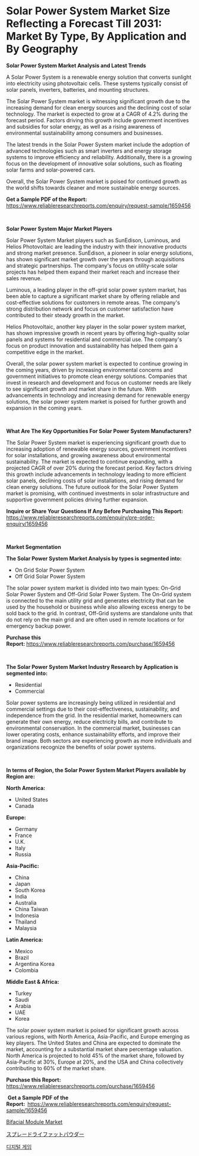<p><h1>Solar Power System Market Size Reflecting a Forecast Till 2031: Market By Type, By Application and By Geography</h1></p><p><strong>Solar Power System Market Analysis and Latest Trends</strong></p>
<p><p>A Solar Power System is a renewable energy solution that converts sunlight into electricity using photovoltaic cells. These systems typically consist of solar panels, inverters, batteries, and mounting structures.</p><p>The Solar Power System market is witnessing significant growth due to the increasing demand for clean energy sources and the declining cost of solar technology. The market is expected to grow at a CAGR of 4.2% during the forecast period. Factors driving this growth include government incentives and subsidies for solar energy, as well as a rising awareness of environmental sustainability among consumers and businesses.</p><p>The latest trends in the Solar Power System market include the adoption of advanced technologies such as smart inverters and energy storage systems to improve efficiency and reliability. Additionally, there is a growing focus on the development of innovative solar solutions, such as floating solar farms and solar-powered cars.</p><p>Overall, the Solar Power System market is poised for continued growth as the world shifts towards cleaner and more sustainable energy sources.</p></p>
<p><strong>Get a Sample PDF of the Report:&nbsp;</strong> <a href="https://www.reliableresearchreports.com/enquiry/request-sample/1659456">https://www.reliableresearchreports.com/enquiry/request-sample/1659456</a></p>
<p>&nbsp;</p>
<p><strong>Solar Power System Major Market Players</strong></p>
<p><p>Solar Power System Market players such as SunEdison, Luminous, and Helios Photovoltaic are leading the industry with their innovative products and strong market presence. SunEdison, a pioneer in solar energy solutions, has shown significant market growth over the years through acquisitions and strategic partnerships. The company's focus on utility-scale solar projects has helped them expand their market reach and increase their sales revenue.</p><p>Luminous, a leading player in the off-grid solar power system market, has been able to capture a significant market share by offering reliable and cost-effective solutions for customers in remote areas. The company's strong distribution network and focus on customer satisfaction have contributed to their steady growth in the market.</p><p>Helios Photovoltaic, another key player in the solar power system market, has shown impressive growth in recent years by offering high-quality solar panels and systems for residential and commercial use. The company's focus on product innovation and sustainability has helped them gain a competitive edge in the market.</p><p>Overall, the solar power system market is expected to continue growing in the coming years, driven by increasing environmental concerns and government initiatives to promote clean energy solutions. Companies that invest in research and development and focus on customer needs are likely to see significant growth and market share in the future. With advancements in technology and increasing demand for renewable energy solutions, the solar power system market is poised for further growth and expansion in the coming years.</p></p>
<p>&nbsp;</p>
<p><strong>What Are The Key Opportunities For Solar Power System Manufacturers?</strong></p>
<p><p>The Solar Power System market is experiencing significant growth due to increasing adoption of renewable energy sources, government incentives for solar installations, and growing awareness about environmental sustainability. The market is expected to continue expanding, with a projected CAGR of over 20% during the forecast period. Key factors driving this growth include advancements in technology leading to more efficient solar panels, declining costs of solar installations, and rising demand for clean energy solutions. The future outlook for the Solar Power System market is promising, with continued investments in solar infrastructure and supportive government policies driving further expansion.</p></p>
<p><strong>Inquire or Share Your Questions If Any Before Purchasing This Report:</strong> <a href="https://www.reliableresearchreports.com/enquiry/pre-order-enquiry/1659456">https://www.reliableresearchreports.com/enquiry/pre-order-enquiry/1659456</a></p>
<p>&nbsp;</p>
<p><strong>Market Segmentation</strong></p>
<p><strong>The Solar Power System Market Analysis by types is segmented into:</strong></p>
<p><ul><li>On Grid Solar Power System</li><li>Off Grid Solar Power System</li></ul></p>
<p><p>The solar power system market is divided into two main types: On-Grid Solar Power System and Off-Grid Solar Power System. The On-Grid system is connected to the main utility grid and generates electricity that can be used by the household or business while also allowing excess energy to be sold back to the grid. In contrast, Off-Grid systems are standalone units that do not rely on the main grid and are often used in remote locations or for emergency backup power.</p></p>
<p><strong>Purchase this Report:&nbsp;</strong><a href="https://www.reliableresearchreports.com/purchase/1659456">https://www.reliableresearchreports.com/purchase/1659456</a></p>
<p>&nbsp;</p>
<p><strong>The Solar Power System Market Industry Research by Application is segmented into:</strong></p>
<p><ul><li>Residential</li><li>Commercial</li></ul></p>
<p><p>Solar power systems are increasingly being utilized in residential and commercial settings due to their cost-effectiveness, sustainability, and independence from the grid. In the residential market, homeowners can generate their own energy, reduce electricity bills, and contribute to environmental conservation. In the commercial market, businesses can lower operating costs, enhance sustainability efforts, and improve their brand image. Both sectors are experiencing growth as more individuals and organizations recognize the benefits of solar power systems.</p></p>
<p>&nbsp;</p>
<p><strong>In terms of Region, the Solar Power System Market Players available by Region are:</strong></p>
<p>
    <p> <strong> North America: </strong>
        <ul>
            <li>United States</li>
            <li>Canada</li>
        </ul>
        </p> 
    <p> <strong> Europe: </strong>
        <ul>
            <li>Germany</li>
            <li>France</li>
            <li>U.K.</li>
            <li>Italy</li>
            <li>Russia</li>
        </ul>
        </p> 
    <p> <strong> Asia-Pacific: </strong>
        <ul>
            <li>China</li>
            <li>Japan</li>
            <li>South Korea</li>
            <li>India</li>
            <li>Australia</li>
            <li>China Taiwan</li>
            <li>Indonesia</li>
            <li>Thailand</li>
            <li>Malaysia</li>
        </ul>
        </p> 
    <p> <strong> Latin America: </strong>
        <ul>
            <li>Mexico</li>
            <li>Brazil</li>
            <li>Argentina Korea</li>
            <li>Colombia</li>
        </ul>
        </p> 
    <p> <strong> Middle East & Africa: </strong>
        <ul>
            <li>Turkey</li>
            <li>Saudi</li>
            <li>Arabia</li>
            <li>UAE</li>
            <li>Korea</li>
        </ul>
    </p>
    </p>
<p><p>The solar power system market is poised for significant growth across various regions, with North America, Asia-Pacific, and Europe emerging as key players. The United States and China are expected to dominate the market, accounting for a substantial market share percentage valuation. North America is projected to hold 45% of the market share, followed by Asia-Pacific at 30%, Europe at 20%, and the USA and China collectively contributing to 60% of the market share.</p></p>
<p><strong>Purchase this Report: </strong><a href="https://www.reliableresearchreports.com/purchase/1659456">https://www.reliableresearchreports.com/purchase/1659456</a></p>
<p>&nbsp;<strong>Get a Sample PDF of the Report:&nbsp;&nbsp;</strong><a href="https://www.reliableresearchreports.com/enquiry/request-sample/1659456">https://www.reliableresearchreports.com/enquiry/request-sample/1659456</a></p>
<p><strong></strong></p>
<p><p><a href="https://github.com/RickHolmes3/Market-Research-Report-List-4/blob/main/bifacial-module-market.md">Bifacial Module Market</a></p><p><a href="https://github.com/zekaoe592392/Market-Research-Report-List-1/blob/main/357517316046.md">スプレードライファットパウダー</a></p><p><a href="https://github.com/crfsywufhm81415/Market-Research-Report-List-1/blob/main/543954514833.md">디지털 게임</a></p></p>